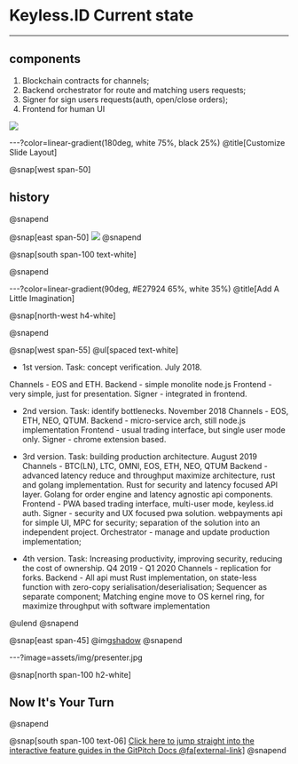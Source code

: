 # Keyless.ID Current state

---

## components
1. Blockchain contracts for channels;
2. Backend orchestrator for route and matching users requests;
3. Signer for sign users requests(auth, open/close orders);
4. Frontend for human UI

![](assets/img/presentation.png)

---?color=linear-gradient(180deg, white 75%, black 25%)
@title[Customize Slide Layout]

@snap[west span-50]
## history
@snapend

@snap[east span-50]
![](assets/img/presentation.png)
@snapend

@snap[south span-100 text-white]

@snapend

---?color=linear-gradient(90deg, #E27924 65%, white 35%)
@title[Add A Little Imagination]

@snap[north-west h4-white]

@snapend

@snap[west span-55]
@ul[spaced text-white]
- 1st version. Task: concept verification. July 2018.

Channels - EOS and ETH.
Backend - simple monolite node.js 
Frontend - very simple, just for presentation.
Signer - integrated in frontend.
- 2nd version. Task: identify bottlenecks. November 2018
Channels - EOS, ETH, NEO, QTUM.
Backend - micro-service arch, still node.js implementation
Frontend - usual trading interface, but single user mode only.
Signer - chrome extension based.
- 3rd version. Task: building production architecture. August 2019
Channels - BTC(LN), LTC, OMNI, EOS, ETH, NEO, QTUM 
Backend - advanced latency reduce and throughput maximize architecture, rust and golang implementation. Rust for security and latency focused API layer. Golang for order engine and latency agnostic api components.
Frontend - PWA based trading interface, multi-user mode, keyless.id auth.
Signer - security and UX focused pwa solution. webpayments api for simple UI, MPC for security; separation of the solution into an independent project.
Orchestrator - manage and update production implementation; 

- 4th version. Task: Increasing productivity, improving security, reducing the cost of ownership. Q4 2019 - Q1 2020
Channels - replication for forks.
Backend - All api must Rust implementation, on state-less function with zero-copy serialisation/deserialisation; Sequencer as separate component; Matching engine move to OS kernel ring, for maximize throughput with software implementation

@ulend
@snapend

@snap[east span-45]
@img[shadow](assets/img/conference.png)
@snapend

---?image=assets/img/presenter.jpg

@snap[north span-100 h2-white]
## Now It's Your Turn
@snapend

@snap[south span-100 text-06]
[Click here to jump straight into the interactive feature guides in the GitPitch Docs @fa[external-link]](https://gitpitch.com/docs/getting-started/tutorial/)
@snapend
